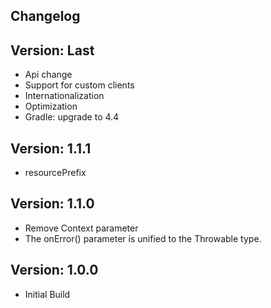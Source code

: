 Changelog
--------------------------------

Version: Last
--------------------------------
- Api change
- Support for custom clients
- Internationalization
- Optimization
- Gradle: upgrade to 4.4

Version: 1.1.1
--------------------------------
- resourcePrefix

Version: 1.1.0
--------------------------------
- Remove Context parameter
- The onError() parameter is unified to the Throwable type.

Version: 1.0.0
--------------------------------
- Initial Build